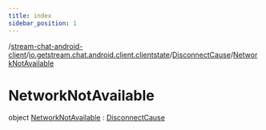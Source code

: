 ```yaml
---
title: index
sidebar_position: 1
---
```

/[stream-chat-android-client](../../../index.md)/[io.getstream.chat.android.client.clientstate](../../index.md)/[DisconnectCause](../index.md)/[NetworkNotAvailable](index.md)  
  
  
  
# NetworkNotAvailable  
object [NetworkNotAvailable](index.md) : [DisconnectCause](../index.md)
